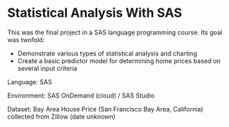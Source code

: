 # Statistical Analysis With SAS

This was the final project in a SAS language programming course. Its goal was twofold:
  - Demonstrate various types of statistical analysis and charting
  - Create a basic predictor model for determining home prices based on several input criteria

Language: SAS

Environment: SAS OnDemand (cloud) / SAS Studio

Dataset: Bay Area House Price (San Francisco Bay Area, California) collected from Zillow (date unknown)
